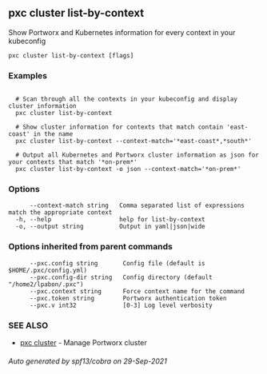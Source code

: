 ## pxc cluster list-by-context

Show Portworx and Kubernetes information for every context in your kubeconfig

```
pxc cluster list-by-context [flags]
```

### Examples

```

  # Scan through all the contexts in your kubeconfig and display cluster information
  pxc cluster list-by-context

  # Show cluster information for contexts that match contain 'east-coast' in the name
  pxc cluster list-by-context --context-match='*east-coast*,*south*'

  # Output all Kubernetes and Portworx cluster information as json for your contexts that match '*on-prem*'
  pxc cluster list-by-context -o json --context-match='*on-prem*'
```

### Options

```
      --context-match string   Comma separated list of expressions match the appropriate context
  -h, --help                   help for list-by-context
  -o, --output string          Output in yaml|json|wide
```

### Options inherited from parent commands

```
      --pxc.config string       Config file (default is $HOME/.pxc/config.yml)
      --pxc.config-dir string   Config directory (default "/home2/lpabon/.pxc")
      --pxc.context string      Force context name for the command
      --pxc.token string        Portworx authentication token
      --pxc.v int32             [0-3] Log level verbosity
```

### SEE ALSO

* [pxc cluster](pxc_cluster.md)	 - Manage Portworx cluster

###### Auto generated by spf13/cobra on 29-Sep-2021
